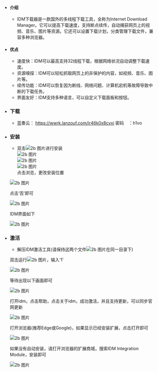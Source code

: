 * #### 介绍  
    - IDM下载器是一款国外的多线程下载工具，全称为Internet Download Manager。它可以提高下载速度，支持断点续传，自动捕获网页上的视频、音乐、图片等资源。它还可以设置下载计划，分类管理下载文件，兼容多种浏览器。

* #### 优点  

    - 速度快：IDM可以最高支持32线程下载，根据网络状况自动调整下载速度。
    - 资源嗅探：IDM可以轻松抓取网页上的非保护的内容，如视频、音乐、图片等。
    - 续传功能：IDM可以恢复因为断线、网络问题、计算机宕机等故障导致中断的下载任务。
    - 界面友好：IDM支持多种语言，可以自定义下载面板和按钮。

* ### 下载

    - 蓝奏云： <https://wwrk.lanzouf.com/ir46k0x8cvxi>
    密码&nbsp;&nbsp;&nbsp;&nbsp;：h1vo

* ### 安装

    - 双击![2b 图片](idm-img/8.png)进行安装  
    ![2b 图片](idm-img/2.png)  
    ![2b 图片](idm-img/3.png)  
    ![2b 图片](idm-img/4.png)  
    点击浏览，更改安装位置  

    ![2b 图片](idm-img/5.png)  

    点击‘否’即可  

    ![2b 图片](idm-img/6.png)  

    IDM界面如下  

    ![2b 图片](idm-img/9.png)  


* ### 激活  

    - 解压IDM激活工具(请保持这两个文件![2b 图片](idm-img/7.png)在同一目录下)  

    双击运行![2b 图片](idm-img/10.png)，输入‘1’  

    ![2b 图片](idm-img/11.png)  

    等待出现以下画面即可  

    ![2b 图片](idm-img/12.png)  

    打开idm，点击帮助，点击关于idm，成功激活，并且支持更新，可以同步官网更新  

    ![2b 图片](idm-img/13.png)  

    打开浏览器(推荐Edge或Google)，如果显示已经安装扩展，点击打开即可  

    ![2b 图片](idm-img/14.png)  

    如果没有自动安装，请打开浏览器的扩展商城，搜索IDM Integration Module，安装即可  
    
    ![2b 图片](idm-img/15.png)
